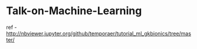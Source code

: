 # Talk-on-Machine-Learning

ref - http://nbviewer.jupyter.org/github/temporaer/tutorial_ml_gkbionics/tree/master/